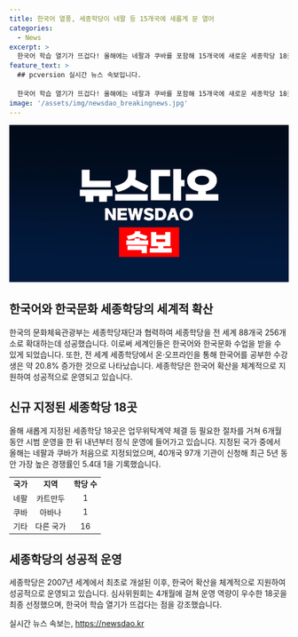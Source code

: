 ```yaml
---
title: 한국어 열풍, 세종학당이 네팔 등 15개국에 새롭게 문 열어
categories:
  - News
excerpt: >
  한국어 학습 열기가 뜨겁다! 올해에는 네팔과 쿠바를 포함해 15개국에 새로운 세종학당 18곳이 지정됐다. 전 세계 88개국 256개소로 확대된 세종학당은 올해 21만 6226명의 수강생을 기록했으며, 세계인들은 한국어와 한국문화를 학습할 수 있다. 지난 5년 동안 가장 높은 경쟁률인 5.4대 1을 기록하며 한국어 학습 열기가 입증되었고, 이에 따라 세종학당은 한국어와 한국문화의 확산을 위해 더욱 노력할 예정이다.
feature_text: >
  ## pcversion 실시간 뉴스 속보입니다.

  한국어 학습 열기가 뜨겁다! 올해에는 네팔과 쿠바를 포함해 15개국에 새로운 세종학당 18곳이 지정됐다. 전 세계 88개국 256개소로 확대된 세종학당은 올해 21만 6226명의 수강생을 기록했으며, 세계인들은 한국어와 한국문화를 학습할 수 있다. 지난 5년 동안 가장 높은 경쟁률인 5.4대 1을 기록하며 한국어 학습 열기가 입증되었고, 이에 따라 세종학당은 한국어와 한국문화의 확산을 위해 더욱 노력할 예정이다.
image: '/assets/img/newsdao_breakingnews.jpg'
---
```


<p><img src="/assets/img/newsdao_breakingnews.jpg" alt="pcversion 속보" /></p>

<h2 data-ke-size="size26">한국어와 한국문화 세종학당의 세계적 확산</h2>

<p data-ke-size="size16">한국의 문화체육관광부는 세종학당재단과 협력하여 세종학당을 전 세계 88개국 256개소로 확대하는데 성공했습니다. 이로써 세계인들은 한국어와 한국문화 수업을 받을 수 있게 되었습니다. 또한, 전 세계 세종학당에서 온·오프라인을 통해 한국어를 공부한 수강생은 약 20.8% 증가한 것으로 나타났습니다. 세종학당은 한국어 확산을 체계적으로 지원하여 성공적으로 운영되고 있습니다.</p>

<h2 data-ke-size="size26">신규 지정된 세종학당 18곳</h2>

<p data-ke-size="size16">올해 새롭게 지정된 세종학당 18곳은 업무위탁계약 체결 등 필요한 절차를 거쳐 6개월 동안 시범 운영을 한 뒤 내년부터 정식 운영에 들어가고 있습니다. 지정된 국가 중에서 올해는 네팔과 쿠바가 처음으로 지정되었으며, 40개국 97개 기관이 신청해 최근 5년 동안 가장 높은 경쟁률인 5.4대 1을 기록했습니다.</p>

<table>
    <tbody>
        <tr>
            <td style="text-align: center; height: 17px;"><b>국가</b></td>
            <td style="text-align: center; height: 17px;"><b>지역</b></td>
            <td style="text-align: center; height: 17px;"><b>학당 수</b></td>
        </tr>
        <tr>
            <td style="text-align: center; height: 17px;">네팔</td>
            <td style="text-align: center; height: 17px;">카트만두</td>
            <td style="text-align: center; height: 17px;">1</td>
        </tr>
        <tr>
            <td style="text-align: center; height: 17px;">쿠바</td>
            <td style="text-align: center; height: 17px;">아바나</td>
            <td style="text-align: center; height: 17px;">1</td>
        </tr>
        <tr>
            <td style="text-align: center; height: 17px;">기타</td>
            <td style="text-align: center; height: 17px;">다른 국가</td>
            <td style="text-align: center; height: 17px;">16</td>
        </tr>
    </tbody>
</table>

<h2 data-ke-size="size26">세종학당의 성공적 운영</h2>

<p data-ke-size="size16">세종학당은 2007년 세계에서 최초로 개설된 이후, 한국어 확산을 체계적으로 지원하여 성공적으로 운영되고 있습니다. 심사위원회는 4개월에 걸쳐 운영 역량이 우수한 18곳을 최종 선정했으며, 한국어 학습 열기가 뜨겁다는 점을 강조했습니다.</p>
실시간 뉴스 속보는, <a href="https://newsdao.kr" rel="dofollow">https://newsdao.kr</a>


